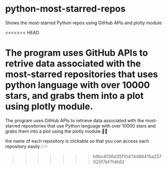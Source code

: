 # python-most-starred-repos
Shows the most-starred Python repos using GitHub APIs and plotly module

<<<<<<< HEAD


The program uses GitHub APIs to retrive data associated with the most-starred repositories that uses python language with over 10000 stars, and grabs them into a plot using plotly module.
=======
The program uses GitHub APIs to retrieve data associated with the most-starred repositories that use Python language with over 10000 stars and grabs them into a plot using the plotly module.🤩🤩

the name of each repository is clickable so that you can access each repository easily.✨✨
>>>>>>> b9bc8156d35f10474d86415a257025f7bf7fdb62
